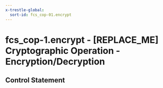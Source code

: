 ```yaml
---
x-trestle-global:
  sort-id: fcs_cop-01.encrypt
---
```


# fcs_cop-1.encrypt - \[REPLACE_ME\] Cryptographic Operation - Encryption/Decryption

## Control Statement
